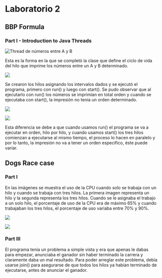 # Laboratorio 2

## BBP Formula

### Part I - Introduction to Java Threads
![](https://raw.githubusercontent.com/Nattpalacios/ARSW-Lab2/master/Imagenes/1.JPG "Thread de números entre A y B")

Esta es la forma en la que se completó la clase que define el ciclo de vida del hilo que imprime los números entre un A y B determinado.

![](https://raw.githubusercontent.com/Nattpalacios/ARSW-Lab2/master/Imagenes/2.JPG)

Se crearon los hilos asignando los intervalos dados y se ejecutó el programa, primero con run() y luego con start(). Se pudo observar que al ejecutarlo con run() los números se imprimían en total orden y cuando se ejecutaba con start(), la impresión no tenía un orden determinado. 

![](https://raw.githubusercontent.com/Nattpalacios/ARSW-Lab2/master/Imagenes/3.jpg)

![](https://raw.githubusercontent.com/Nattpalacios/ARSW-Lab2/master/Imagenes/4.jpg)

Esta diferencia se debe a que cuando usamos run() el programa se va a ejecutar en orden, hilo por hilo, y cuando usamos start() los tres hilos comienzan a ejecutarse al mismo tiempo, el proceso lo hacen en paralelo y por lo tanto, la impresión no va a tener un orden específico, éste puede variar.

## Dogs Race case

### Part I 
En las imágenes se muestra el uso de la CPU cuando solo se trabaja con un hilo y cuando se trabaja con tres hilos. La primera imagen representa un hilo y la segunda representa los tres hilos. Cuando se le asignaba el trabajo a un solo hilo, el porcentaje de uso de la CPU era de máximo 65% y cuando trabajaban los tres hilos, el porcentaje de uso variaba entre 70% y 90%.

![](https://raw.githubusercontent.com/Nattpalacios/ARSW-Lab2/master/Imagenes/5.JPG)

![](https://raw.githubusercontent.com/Nattpalacios/ARSW-Lab2/master/Imagenes/6.JPG)

### Part III
El programa tenía un problema a simple vista y era que apenas le dabas para empezar, anunciaba el ganador sin haber terminado la carrera y claramente daba un mal resultado. Para poder arreglar este problema, debía usarse join() para asegurarse de que todos los hilos ya habían terminado de ejecutarse, antes de anunciar el ganador.
